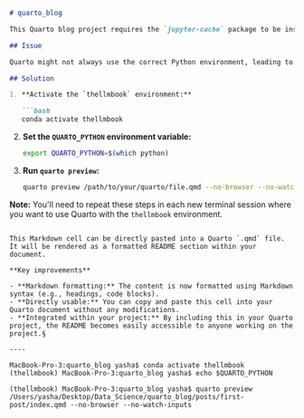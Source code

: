 ```markdown
# quarto_blog

This Quarto blog project requires the `jupyter-cache` package to be installed in the `thellmbook` conda environment.

## Issue

Quarto might not always use the correct Python environment, leading to the error "The jupyter-cache package is required for cached execution."

## Solution

1. **Activate the `thellmbook` environment:**

   ```bash
   conda activate thellmbook
   ```

2. **Set the `QUARTO_PYTHON` environment variable:**

   ```bash
   export QUARTO_PYTHON=$(which python)
   ```

3. **Run `quarto preview`:**

   ```bash
   quarto preview /path/to/your/quarto/file.qmd --no-browser --no-watch-inputs
   ```

**Note:** You'll need to repeat these steps in each new terminal session where you want to use Quarto with the `thellmbook` environment.
```

This Markdown cell can be directly pasted into a Quarto `.qmd` file. It will be rendered as a formatted README section within your document.

**Key improvements**

- **Markdown formatting:** The content is now formatted using Markdown syntax (e.g., headings, code blocks).
- **Directly usable:** You can copy and paste this cell into your Quarto document without any modifications.
- **Integrated within your project:** By including this in your Quarto project, the README becomes easily accessible to anyone working on the project.§

----

MacBook-Pro-3:quarto_blog yasha$ conda activate thellmbook
(thellmbook) MacBook-Pro-3:quarto_blog yasha$ echo $QUARTO_PYTHON

(thellmbook) MacBook-Pro-3:quarto_blog yasha$ quarto preview /Users/yasha/Desktop/Data_Science/quarto_blog/posts/first-post/index.qmd --no-browser --no-watch-inputs